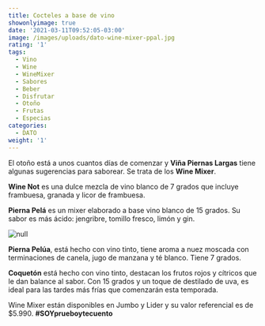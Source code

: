 ```yaml
---
title: Cocteles a base de vino
showonlyimage: true
date: '2021-03-11T09:52:05-03:00'
image: /images/uploads/dato-wine-mixer-ppal.jpg
rating: '1'
tags:
  - Vino
  - Wine
  - WineMixer
  - Sabores
  - Beber
  - Disfrutar
  - Otoño
  - Frutas
  - Especias
categories:
  - DATO
weight: '1'
---
```

El otoño está a unos cuantos días de comenzar y **Viña Piernas Largas** tiene algunas sugerencias para saborear. Se trata de los **Wine Mixer**.

<!--more-->

**Wine Not** es una dulce mezcla de vino blanco de 7 grados que incluye frambuesa, granada y licor de frambuesa. 

**Pierna Pelá** es un mixer elaborado a base vino blanco de 15 grados. Su sabor es más ácido: jengribre, tomillo fresco, limón y gin.

![null](/images/uploads/dato-wine-mixer-2.jpg)

**Pierna Pelúa**, está hecho con vino tinto, tiene aroma a nuez moscada con terminaciones de canela, jugo de manzana y té blanco. Tiene 7 grados.

**Coquetón** está hecho con vino tinto, destacan los frutos rojos y cítricos que le dan balance al sabor. Con 15 grados y un toque de destilado de uva, es ideal para las tardes más frías que comenzarán esta temporada. 

Wine Mixer están disponibles en Jumbo y Lider y su valor referencial es de $5.990. **\#SOYprueboytecuento**
